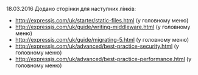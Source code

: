 18.03.2016 Додано сторінки для наступних лінків:
* http://expressjs.com/uk/starter/static-files.html (у головному меню)
* http://expressjs.com/uk/guide/writing-middleware.html (у головному меню)
* http://expressjs.com/uk/guide/migrating-5.html (у головному меню)
* http://expressjs.com/uk/advanced/best-practice-security.html (у головному меню)
* http://expressjs.com/uk/advanced/best-practice-performance.html (у головному меню)

